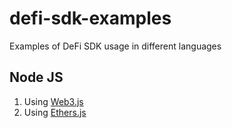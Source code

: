 # defi-sdk-examples

Examples of DeFi SDK usage in different languages

## Node JS
1. Using [Web3.js](./nodejs/web3.js)   
2. Using [Ethers.js](./nodejs/ethers.js)